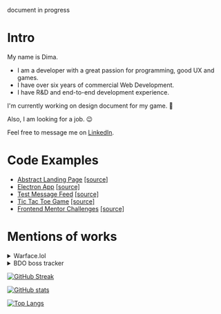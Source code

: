document in progress
# Intro
My name is Dima.

- I am a developer with a great passion for programming, good UX and games.
- I have over six years of commercial Web Development.
- I have R&D and end-to-end development experience.

I'm currently working on design document for my game. 🚀

Also, I am looking for a job. 😉

Feel free to message me on [LinkedIn](https://www.linkedin.com/in/gormonn/).

# Code Examples
- [Abstract Landing Page](https://gormonn.github.io/landing-abstract/) [[source]](https://github.com/gormonn/landing-abstract)
- [Electron App](https://github.com/gormonn/electron-app/releases) [[source]](https://github.com/gormonn/electron-app)
- [Test Message Feed](https://gormonn.github.io/test-message-feed/) [[source]](https://github.com/gormonn/test-message-feed)
- [Tic Tac Toe Game](https://gormonn.github.io/tic-tac-toe/) [[source]](https://github.com/gormonn/tic-tac-toe)
- [Frontend Mentor Challenges](https://gormonn.github.io/frontendmentor-challenges/) [[source]](https://github.com/gormonn/frontendmentor-challenges)
<!-- Mines Game [WIP] [[source]](https://github.com/gormonn/mines-effector-solid) -->

# Mentions of works
<details>
  <summary>Warface.lol</summary>
  
  This project was one of my early works that gained popularity in a particular social group.

  It was a purely client-side web application. I enjoyed creating it simply because it was aesthetically pleasing and one-of-a-kind. I aimed to make the interface closely resemble the original game's interface.
  
  There were several features:
  
  - A spinner for loot boxes (no financial investments, just for fun)
  - Collection of player statistics
  - Userbar generator with overlay options.
    
  In 2013, when I joined the startup CyberArenaPro, I had to abandon the project. As a result, only video recordings remain from the project, which were created by community members of the game.


[![warface-03](https://github.com/gormonn/gormonn/assets/6252560/5140e608-bc63-4fe8-85f9-17771f600628)](https://github.com/gormonn/gormonn/assets/6252560/68946885-3e7a-4c79-8ce7-5c2c8d9ce87e)
[![warface-06](https://github.com/gormonn/gormonn/assets/6252560/a3ed925d-3800-4e57-b00c-152b6423a013)](https://github.com/gormonn/gormonn/assets/6252560/1d6feb2f-3f29-45fd-b523-032b233650a1)
[![warface-05](https://github.com/gormonn/gormonn/assets/6252560/e1541fec-9c44-40e2-90d4-490bbe7b17b3)](https://github.com/gormonn/gormonn/assets/6252560/7a9c6174-2643-46f2-a219-8d5e2b326ceb)

[warface-03](https://github.com/gormonn/gormonn/assets/6252560/68946885-3e7a-4c79-8ce7-5c2c8d9ce87e)
[warface-05](https://github.com/gormonn/gormonn/assets/6252560/1d6feb2f-3f29-45fd-b523-032b233650a1)
[warface-06](https://github.com/gormonn/gormonn/assets/6252560/7a9c6174-2643-46f2-a219-8d5e2b326ceb)

  

  ## Video mentions on YouTube
    
  [One](https://youtu.be/qYpXSfbfChk), [two](https://youtu.be/iIGQl0Qhzf8), [three](https://youtu.be/8Xz37MEnwmg), [four](https://youtu.be/-BXPC_CwFTs), [five](https://youtu.be/ucZ_LNm2OFw), [six](https://youtu.be/AAuU-QPd23E).
</details>

<details>
  <summary>BDO boss tracker</summary>
  
  It was a small application that analyzed messages in the Discord gaming channel and displayed the gathered information on the website in infographic form.

  ## Motivation
  The application helped Black Desert Online players increase their efficiency in boss hunting by reducing the difficulties associated with calculating boss respawn times. It also provided up-to-date information from other game servers.
  
  ![image](https://github.com/gormonn/gormonn/assets/6252560/b4f9967f-a793-4e39-86c7-37334138cebd)
</details>


[![GitHub Streak](https://github-readme-streak-stats.herokuapp.com/?user=gormonn)](https://git.io/streak-stats)

[![GitHub stats](https://github-readme-stats.vercel.app/api?username=gormonn&show_icons=true)](https://github.com/gormonn/github-readme-stats)

[![Top Langs](https://github-readme-stats.vercel.app/api/top-langs/?username=gormonn&layout=compact)](https://github.com/anuraghazra/github-readme-stats)

<!--
**gormonn/gormonn** is a ✨ _special_ ✨ repository because its `README.md` (this file) appears on your GitHub profile.

Here are some ideas to get you started:

- 🔭 I’m currently working on ...
- 🌱 I’m currently learning ...
- 👯 I’m looking to collaborate on ...
- 🤔 I’m looking for help with ...
- 💬 Ask me about ...
- 📫 How to reach me: ...
- 😄 Pronouns: ...
- ⚡ Fun fact: ...
-->
